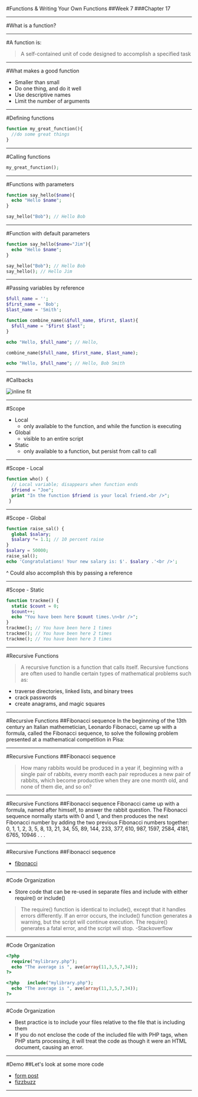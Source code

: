 #Functions & Writing Your Own Functions
##Week 7
###Chapter 17

---
#What is a function?

---
#A function is:

> A self-contained unit of code designed to accomplish a specified task

---
#What makes a good function
* Smaller than small
* Do one thing, and do it well
* Use descriptive names
* Limit the number of arguments

---
#Defining functions

```php
function my_great_function(){
  //do some great things
}
```

---
#Calling functions

```php
my_great_function();
```

---
#Functions with parameters
```php
function say_hello($name){
  echo "Hello $name";
}

say_hello("Bob"); // Hello Bob
```

---
#Function with default parameters
```php
function say_hello($name="Jim"){
  echo "Hello $name";
}

say_hello("Bob"); // Hello Bob
say_hello(); // Hello Jim
```

---
#Passing variables by reference
```php
$full_name = '';
$first_name = 'Bob';
$last_name = 'Smith';

function combine_name(&$full_name, $first, $last){
  $full_name = "$first $last";
}

echo "Hello, $full_name"; // Hello,

combine_name($full_name, $first_name, $last_name);

echo "Hello, $full_name"; // Hello, Bob Smith
```

---
#Callbacks

![inline fit]('https://www.youtube.com/watch?v=gFJsBQIqpto')

---
#Scope
* Local
  * only available to the function, and while the function is executing
* Global
  * visible to an entire script
* Static
  * only available to a function, but persist from call to call

---
#Scope - Local
```php
function who() {
  // Local variable; disappears when function ends
  $friend = "Joe"; 
  print "In the function $friend is your local friend.<br />";
 }
```

---
#Scope - Global
```php
function raise_sal() {
  global $salary;
  $salary *= 1.1; // 10 percent raise
}
$salary = 50000;
raise_sal();
echo 'Congratulations! Your new salary is: $'. $salary .'<br />';
```

^ Could also accomplish this by passing a reference

---
#Scope - Static
```php
function trackme() {
  static $count = 0;
  $count++;
  echo "You have been here $count times.\n<br />";
}
trackme(); // You have been here 1 times
trackme(); // You have been here 2 times
trackme(); // You have been here 3 times
```

---
#Recursive Functions

> A recursive function is a function that calls itself. Recursive functions are often used to handle certain types of mathematical problems such as:

* traverse directories, linked lists, and binary trees
* crack passwords
* create anagrams, and magic squares

---
#Recursive Functions
##Fibonacci sequence
In the beginnning of the 13th century an Italian mathemetician, Leonardo Fibonacci, came up with a formula, called the Fibonacci sequence, to solve the following problem presented at a mathematical competition in Pisa:

---
#Recursive Functions
##Fibonacci sequence
> How many rabbits would be produced in a year if, beginning with a single pair of rabbits, every month each pair reproduces a new pair of rabbits, which become productive when they are one month old, and none of them die, and so on?

---
#Recursive Functions
##Fibonacci sequence
Fibonacci came up with a formula, named after himself, to answer the rabbit question. The Fibonacci sequence normally starts with 0 and 1, and then produces the next Fibonacci number by adding the two previous Fibonacci numbers together: 0, 1, 1, 2, 3, 5, 8, 13, 21, 34, 55, 89, 144, 233, 377, 610, 987, 1597, 2584, 4181, 6765, 10946 . . .

---
#Recursive Functions
##Fibonacci sequence
* [fibonacci](samples/fibonacci.php)

---
#Code Organization 
* Store code that can be re-used in separate files and include with either require() or include()

> The require() function is identical to include(), except that it handles errors differently. If an error occurs, the include() function generates a warning, but the script will continue execution. The require() generates a fatal error, and the script will stop. -Stackoverflow

---
#Code Organization 
```php
<?php
  require("mylibrary.php");
  echo "The average is ", ave(array(11,3,5,7,34));
?>

<?php   include("mylibrary.php");
  echo "The average is ", ave(array(11,3,5,7,34));
?>
```

---
#Code Organization 
* Best practice is to include your files relative to the file that is including them
* If you do not enclose the code of the included file with PHP tags, when PHP starts processing, it will treat the code as though it were an HTML document, causing an error.

---
#Demo
##Let's look at some more code
* [form post](samples/form_post.php)
* [fizzbuzz](samples/fizzbuzz)

---
